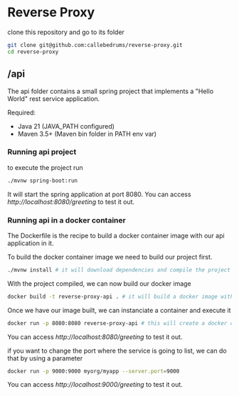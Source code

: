 # Reverse Proxy

clone this repository and go to its folder

```bash
git clone git@github.com:callebedrums/reverse-proxy.git
cd reverse-proxy
```

## /api

The api folder contains a small spring project that implements a "Hello World" rest service application.

Required:

- Java 21 (JAVA_PATH configured)
- Maven 3.5+ (Maven bin folder in PATH env var)

### Running api project

to execute the project run

```bash
./mvnw spring-boot:run
```

It will start the spring application at port 8080. You can access _http://localhost:8080/greeting_ to test it out.

### Running api in a docker container

The Dockerfile is the recipe to build a docker container image with our api application in it.

To build the docker container image we need to build our project first.

```bash
./mvnw install # it will download dependencies and compile the project
```

With the project compiled, we can now build our docker image

```bash
docker build -t reverse-proxy-api . # it will build a docker image with tag name reverse-proxy-api. this is the image tag used to start the container
```

Once we have our image built, we can instanciate a container and execute it

```bash
docker run -p 8080:8080 reverse-proxy-api # this will create a docker container using the recent built image, and map the port 8080 from the host to the port 8080 from the container
```

You can access _http://localhost:8080/greeting_ to test it out.

if you want to change the port where the service is going to list, we can do that by using a parameter

```bash
docker run -p 9000:9000 myorg/myapp --server.port=9000
```

You can access _http://localhost:9000/greeting_ to test it out.
